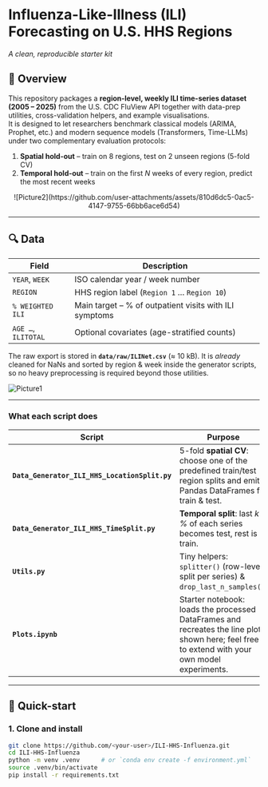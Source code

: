 # Influenza-Like-Illness (ILI) Forecasting on U.S. HHS Regions  
_A clean, reproducible starter kit_


## 📑 Overview
This repository packages a **region-level, weekly ILI time-series dataset (2005 – 2025)** from the U.S. CDC FluView API together with data-prep utilities, cross-validation helpers, and example visualisations.  
It is designed to let researchers benchmark classical models (ARIMA, Prophet, etc.) and modern sequence models (Transformers, Time-LLMs) under two complementary evaluation protocols:

1. **Spatial hold-out** – train on 8 regions, test on 2 unseen regions (5-fold CV)  
2. **Temporal hold-out** – train on the first *N* weeks of every region, predict the most recent weeks

<div align="center">
  ![Picture2](https://github.com/user-attachments/assets/810d6dc5-0ac5-4147-9755-66bb6ace6d54)
</div>

---

## 🔍 Data
| Field            | Description                                            |
|------------------|--------------------------------------------------------|
| `YEAR`, `WEEK`   | ISO calendar year / week number                        |
| `REGION`         | HHS region label (`Region 1` … `Region 10`)            |
| `% WEIGHTED ILI` | Main target – % of outpatient visits with ILI symptoms |
| `AGE …`, `ILITOTAL` | Optional covariates (age-stratified counts)        |

The raw export is stored in **`data/raw/ILINet.csv`** (≈ 10 kB). It is *already* cleaned for NaNs and sorted by region & week inside the generator scripts, so no heavy preprocessing is required beyond those utilities.




![Picture1](https://github.com/user-attachments/assets/c375bdfb-ffab-412d-90bd-048850f9c81b)

---


### What each script does
| Script | Purpose | Key I/O |
|--------|---------|---------|
| **`Data_Generator_ILI_HHS_LocationSplit.py`** | 5-fold **spatial CV**: choose one of the predefined train/test region splits and emit Pandas DataFrames for train & test. | Reads `ILINet.csv`; writes/returns `train_df`, `test_df` etc. (see example below) :contentReference[oaicite:0]{index=0} |
| **`Data_Generator_ILI_HHS_TimeSplit.py`** | **Temporal split**: last *k %* of each series becomes test, rest is train. | Same as above; user controls `--test_size`. :contentReference[oaicite:1]{index=1} |
| **`Utils.py`** | Tiny helpers: `splitter()` (row-level split per series) & `drop_last_n_samples()`. | Imported by both generators. :contentReference[oaicite:2]{index=2} |
| **`Plots.ipynb`** | Starter notebook: loads the processed DataFrames and recreates the line plot shown here; feel free to extend with your own model experiments. |

---

## 🚀 Quick-start

### 1. Clone and install
```bash
git clone https://github.com/<your-user>/ILI-HHS-Influenza.git
cd ILI-HHS-Influenza
python -m venv .venv      # or `conda env create -f environment.yml`
source .venv/bin/activate
pip install -r requirements.txt
